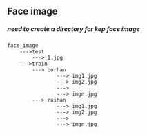 ## Face image 
##### need to create a directory for kep face image 
    face_image
        --->test
            ---> 1.jpg
        --->train
            ---> borhan
                    ---> img1.jpg
                    ---> img2.jpg
                    --->
                    ---> imgn.jpg
            ---> raihan
                    ---> img1.jpg
                    ---> img2.jpg
                    --->
                    ---> imgn.jpg
                               